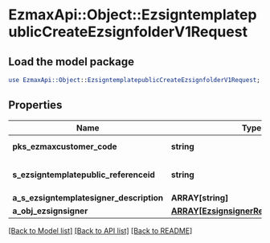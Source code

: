 # EzmaxApi::Object::EzsigntemplatepublicCreateEzsignfolderV1Request

## Load the model package
```perl
use EzmaxApi::Object::EzsigntemplatepublicCreateEzsignfolderV1Request;
```

## Properties
Name | Type | Description | Notes
------------ | ------------- | ------------- | -------------
**pks_ezmaxcustomer_code** | **string** | The Ezmaxcustomer code | 
**s_ezsigntemplatepublic_referenceid** | **string** | The referenceid of the Ezsigntemplatepublic | 
**a_s_ezsigntemplatesigner_description** | **ARRAY[string]** |  | 
**a_obj_ezsignsigner** | [**ARRAY[EzsignsignerRequestCompound]**](EzsignsignerRequestCompound.md) |  | 

[[Back to Model list]](../README.md#documentation-for-models) [[Back to API list]](../README.md#documentation-for-api-endpoints) [[Back to README]](../README.md)


